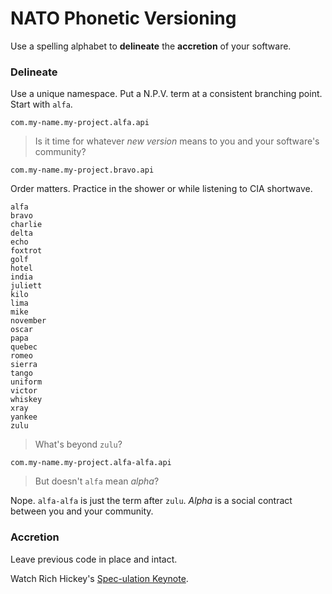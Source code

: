 # NATO Phonetic Versioning

Use a spelling alphabet to **delineate** the **accretion** of your software.

### Delineate

Use a unique namespace. Put a N.P.V. term at a consistent branching point. Start with `alfa`.

```
com.my-name.my-project.alfa.api
```

> Is it time for whatever *new version* means to you and your software's community?

```
com.my-name.my-project.bravo.api
```

Order matters. Practice in the shower or while listening to CIA shortwave.

```
alfa
bravo
charlie
delta
echo
foxtrot
golf
hotel
india
juliett
kilo
lima
mike
november
oscar
papa
quebec
romeo
sierra
tango
uniform
victor
whiskey
xray
yankee
zulu
```

> What's beyond `zulu`?

```
com.my-name.my-project.alfa-alfa.api
```

> But doesn't `alfa` mean *alpha*?

Nope. `alfa-alfa` is just the term after `zulu`. *Alpha* is a social contract between you and your community.

### Accretion

Leave previous code in place and intact.

Watch Rich Hickey's [Spec-ulation Keynote](https://www.youtube.com/watch?v=oyLBGkS5ICk).
